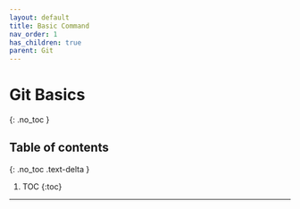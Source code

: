 ```yaml
---
layout: default
title: Basic Command
nav_order: 1
has_children: true
parent: Git
---
```


# Git Basics
{: .no_toc }

## Table of contents
{: .no_toc .text-delta }

1. TOC
{:toc}

---
